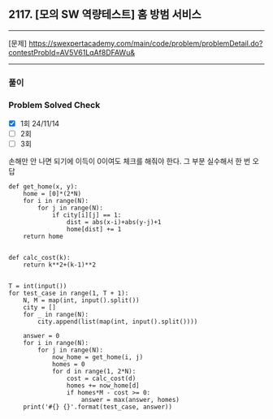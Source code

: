 ## 2117. [모의 SW 역량테스트] 홈 방범 서비스

---

[문제] https://swexpertacademy.com/main/code/problem/problemDetail.do?contestProbId=AV5V61LqAf8DFAWu&

---

### 풀이
### Problem Solved Check
- [x] 1회 24/11/14
- [ ] 2회
- [ ] 3회

손해만 안 나면 되기에 이득이 0이여도 체크를 해줘야 한다. 그 부분 실수해서 한 번 오답
~~~
def get_home(x, y):
    home = [0]*(2*N)
    for i in range(N):
        for j in range(N):
            if city[i][j] == 1:
                dist = abs(x-i)+abs(y-j)+1
                home[dist] += 1
    return home


def calc_cost(k):
    return k**2+(k-1)**2


T = int(input())
for test_case in range(1, T + 1):
    N, M = map(int, input().split())
    city = []
    for _ in range(N):
        city.append(list(map(int, input().split())))
        
    answer = 0
    for i in range(N):
        for j in range(N):
            now_home = get_home(i, j)
            homes = 0
            for d in range(1, 2*N):
                cost = calc_cost(d)
                homes += now_home[d]
                if homes*M - cost >= 0:
                    answer = max(answer, homes)
    print('#{} {}'.format(test_case, answer))       

~~~